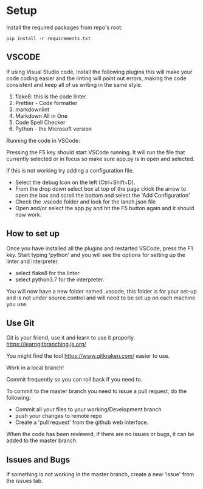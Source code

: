 
# Setup
Install the required packages from repo's root:
```
pip install -r requirements.txt
```

## VSCODE

If using Visual Studio code,
Install the following plugins this will make your code coding easier and the linting will point out errors, making the code consistent and 
keep all of us writing in the same style.

1. flake8: this is the code linter.
2. Prettier - Code formatter
3. markdownlint
4. Markdown All in One
5. Code Spell Checker
6. Python - the Microsoft version

Running the code in VSCode:

Pressing the F5 key should start VSCode running. It will run the file that currently selected or in focus so make sure app.py is in open and  selected.

if this is not working try adding a configuration file.

- Select the debug Icon on the left (Ctrl+Shift+D).
- From the drop down select box at top of the page ckick the arrow to open the box and scroll the bottom and select the 'Add Configuration'
- Check the .vscode folder and look for the lanch.json file
- Open and/or select the app.py and hit the F5 button again and it should now work.

## How to set up

Once you have installed all the plugins and restarted VSCode, press the F1 key.
Start typing 'python' and you will see the options for setting up the linter and interpreter.

- select flake8 for the linter
- select python3.7 for the interpreter. 

You will now have a new folder named .vscode, this folder is for your set-up and is not under source control
and will need to be set up on each machine you use.

## Use Git

Git is your friend, use it and learn to use it properly. 
https://learngitbranching.js.org/

You might find the tool https://www.gitkraken.com/ easier to use.

Work in a local branch!

Commit frequently so you can roll back if you need to.

To commit to the master branch you need to issue a pull request, do the following:

- Commit all your files to your working/Development branch
- push your changes to remote repo
- Create a 'pull request' from the github web interface.
  
When the code has been reviewed, if there are no issues or bugs, it can be added to the master branch.

## Issues and Bugs

If something is not working in the master branch, create a new 'issue' from the issues tab.